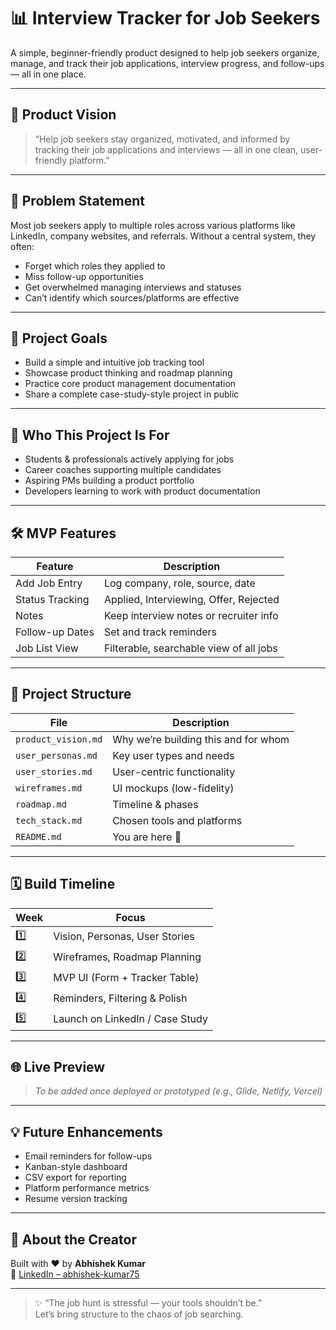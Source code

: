 # 📊 Interview Tracker for Job Seekers

A simple, beginner-friendly product designed to help job seekers organize, manage, and track their job applications, interview progress, and follow-ups — all in one place.

---

## 🚀 Product Vision

> “Help job seekers stay organized, motivated, and informed by tracking their job applications and interviews — all in one clean, user-friendly platform.”

---

## 🧩 Problem Statement

Most job seekers apply to multiple roles across various platforms like LinkedIn, company websites, and referrals. Without a central system, they often:
- Forget which roles they applied to
- Miss follow-up opportunities
- Get overwhelmed managing interviews and statuses
- Can’t identify which sources/platforms are effective

---

## 🎯 Project Goals

- Build a simple and intuitive job tracking tool
- Showcase product thinking and roadmap planning
- Practice core product management documentation
- Share a complete case-study-style project in public

---

## 👥 Who This Project Is For

- Students & professionals actively applying for jobs
- Career coaches supporting multiple candidates
- Aspiring PMs building a product portfolio
- Developers learning to work with product documentation

---

## 🛠️ MVP Features

| Feature | Description |
|--------|-------------|
| Add Job Entry | Log company, role, source, date |
| Status Tracking | Applied, Interviewing, Offer, Rejected |
| Notes | Keep interview notes or recruiter info |
| Follow-up Dates | Set and track reminders |
| Job List View | Filterable, searchable view of all jobs |

---

## 🧱 Project Structure

| File | Description |
|------|-------------|
| `product_vision.md` | Why we’re building this and for whom |
| `user_personas.md` | Key user types and needs |
| `user_stories.md` | User-centric functionality |
| `wireframes.md` | UI mockups (low-fidelity) |
| `roadmap.md` | Timeline & phases |
| `tech_stack.md` | Chosen tools and platforms |
| `README.md` | You are here 🚀 |

---

## 🗓️ Build Timeline

| Week | Focus |
|------|------------------------------|
| 1️⃣ | Vision, Personas, User Stories |
| 2️⃣ | Wireframes, Roadmap Planning |
| 3️⃣ | MVP UI (Form + Tracker Table) |
| 4️⃣ | Reminders, Filtering & Polish |
| 5️⃣ | Launch on LinkedIn / Case Study |

---

## 🌐 Live Preview

> *To be added once deployed or prototyped (e.g., Glide, Netlify, Vercel)*

---

## 💡 Future Enhancements

- Email reminders for follow-ups  
- Kanban-style dashboard  
- CSV export for reporting  
- Platform performance metrics  
- Resume version tracking

---

## 👋 About the Creator

Built with ❤️ by **Abhishek Kumar**  
🔗 [LinkedIn – abhishek-kumar75](https://www.linkedin.com/in/abhishek-kumar75/)

---

> ✨ “The job hunt is stressful — your tools shouldn’t be.”  
Let’s bring structure to the chaos of job searching.
